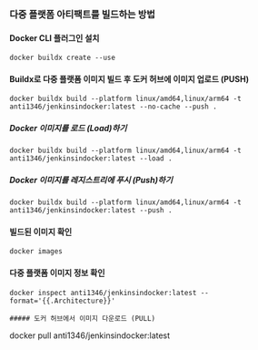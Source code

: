 ### 다중 플랫폼 아티팩트를 빌드하는 방법
#### Docker CLI 플러그인 설치
```
docker buildx create --use
```
#### Buildx로 다중 플랫폼 이미지 빌드 후 도커 허브에 이미지 업로드 (PUSH)
```
docker buildx build --platform linux/amd64,linux/arm64 -t anti1346/jenkinsindocker:latest --no-cache --push .

```
##### Docker 이미지를 로드 (Load)하기
```
docker buildx build --platform linux/amd64,linux/arm64 -t anti1346/jenkinsindocker:latest --load .
```
##### Docker 이미지를 레지스트리에 푸시 (Push)하기
```
docker buildx build --platform linux/amd64,linux/arm64 -t anti1346/jenkinsindocker:latest --push .

```
#### 빌드된 이미지 확인
```
docker images
```
#### 다중 플랫폼 이미지 정보 확인
```
docker inspect anti1346/jenkinsindocker:latest --format='{{.Architecture}}'
```
```
##### 도커 허브에서 이미지 다운로드 (PULL)
```
docker pull anti1346/jenkinsindocker:latest
```
